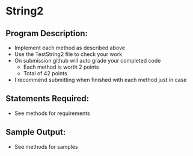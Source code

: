 # String2

## Program Description:  
- Implement each method as described above
- Use the TestString2 file to check your work
- On submission github will auto grade your completed code
  - Each method is worth 2 points
  - Total of 42 points
- I recommend submitting when finished with each method just in case

## Statements Required: 
- See methods for requirements

## Sample Output:
- See methods for samples
